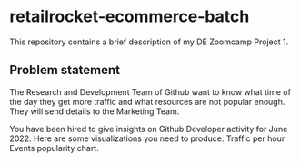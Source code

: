 # retailrocket-ecommerce-batch
This repository contains a brief description of my DE Zoomcamp Project 1.

## Problem statement

The Research and Development Team of Github want to know what time of the day they get more traffic and what resources are not popular enough. They will send details to the Marketing Team.

You have been hired to give insights on Github Developer activity for June 2022.
Here are some visualizations you need to produce:
Traffic per hour
Events popularity chart.
